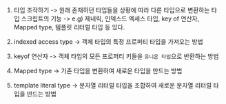 1. 타입 조작하기
-> 원래 존재하던 타입들을 상황에 따라 다른 타입으로 변환하는 타입 스크립트의 기능
-> e.g) 제네릭, 인덱스드 엑세스 타입, key of 연산자, Mapped type, 템플릿 리터럴 타입  등 있다.

2. indexed access type
-> 객체 타입의 특정 프로퍼티 타입을 가져오는 방법

3. keyof 연산자
-> 객체 타입의 모든 프로퍼티 키들을 `유니온 타입`으로 반환하는 방법

4. Mapped type
-> 기존 타입을 변환하여 새로운 타입을 만드는 방법

5. template literal type
-> 문자열 리터럴 타입을 조합하여 새로운 문자열 리터럴 타입을 만드는 방법